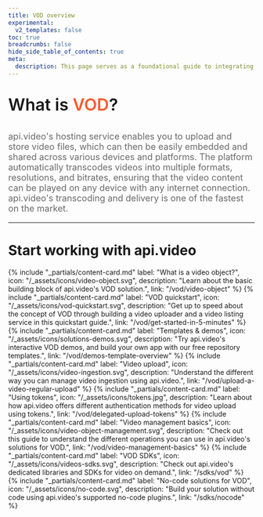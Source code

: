 ```yaml
---
title: VOD overview
experimental:
  v2_templates: false
toc: true
breadcrumbs: false
hide_side_table_of_contents: true
meta:
  description: This page serves as a foundational guide to integrating api.video's solutions for video on demand (VOD).
---
```


<p style="font-size: 34px; font-weight: 600; text-align: left">
  <span style="font-size: 34px; font-weight: 600; text-align: left">
    What is </span><span style="font-size: 34px; font-weight: 600; text-align: left; color: #fa5b30; text-decoration: none">VOD</span><span style="font-size: 34px; font-weight: 600; text-align: left">?</span>
</p>

<p style="opacity: 0.8; font-size: 18px; text-align: left">
  <span style="opacity: 0.8; font-size: 18px; text-align: left">api.video's hosting service enables you to upload and store video files, which can then be easily embedded and shared across various devices and platforms. The platform automatically transcodes videos into multiple formats, resolutions, and bitrates, ensuring that the video content can be played on any device with any internet connection. api.video's transcoding and delivery is one of the fastest on the market.</span>
  <br/>
</p>

<div class="section-header"> 

<hr/>

# Start working with api.video

</div>

<div class="content-cards">
{% include "_partials/content-card.md" label: "What is a video object?", icon: "/_assets/icons/video-object.svg", description: "Learn about the basic building block of api.video's VOD solution.", link: "/vod/video-object" %}
{% include "_partials/content-card.md" label: "VOD quickstart", icon: "/_assets/icons/vod-quickstart.svg", description: "Get up to speed about the concept of VOD through building a video uploader and a video listing service in this quickstart guide.", link: "/vod/get-started-in-5-minutes" %}
{% include "_partials/content-card.md" label: "Templates & demos", icon: "/_assets/icons/solutions-demos.svg", description: "Try api.video's interactive VOD demos, and build your own app with our free repository templates.", link: "/vod/demos-template-overview" %}
{% include "_partials/content-card.md" label: "Video upload", icon: "/_assets/icons/video-ingestion.svg", description: "Understand the different way you can manage video ingestion using api.video.", link: "/vod/upload-a-video-regular-upload" %}
{% include "_partials/content-card.md" label: "Using tokens", icon: "/_assets/icons/tokens.jpg", description: "Learn about how api.video offers different authentication methods for video upload using tokens.", link: "/vod/delegated-upload-tokens" %}
{% include "_partials/content-card.md" label: "Video management basics", icon: "/_assets/icons/video-object-management.svg", description: "Check out this guide to understand the different operations you can use in api.video's solutions for VOD.", link: "/vod/video-management-basics" %}
{% include "_partials/content-card.md" label: "VOD SDKs", icon: "/_assets/icons/videos-sdks.svg", description: "Check out api.video's dedicated libraries and SDKs for video on demand.", link: "/sdks/vod" %}
{% include "_partials/content-card.md" label: "No-code solutions for VOD", icon: "/_assets/icons/no-code.svg", description: "Build your solution without code using api.video's supported no-code plugins.", link: "/sdks/nocode" %}
</div>